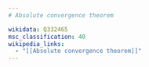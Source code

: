 ```yaml
---
# Absolute convergence theorem

wikidata: Q332465
msc_classification: 40
wikipedia_links:
  - "[[Absolute convergence theorem]]"
---
```


